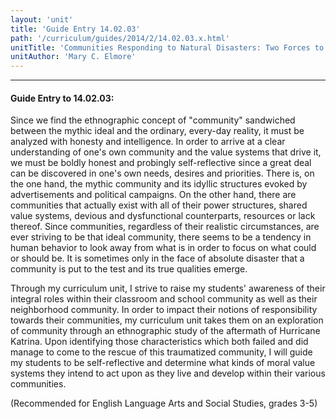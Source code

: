 ```yaml
---
layout: 'unit'
title: 'Guide Entry 14.02.03'
path: '/curriculum/guides/2014/2/14.02.03.x.html'
unitTitle: 'Communities Responding to Natural Disasters: Two Forces to be Reckoned With'
unitAuthor: 'Mary C. Elmore'
---
```


<body>
<hr/>
 <h4>
  Guide Entry to 14.02.03:
 </h4>
 <p>
  Since we find the ethnographic concept of "community" sandwiched between the mythic ideal and the ordinary, every-day reality, it must be analyzed with honesty and intelligence. In order to arrive at a clear understanding of one's own community and the value systems that drive it, we must be boldly honest and probingly self-reflective since a great deal can be discovered in one's own needs, desires and priorities. There is, on the one hand, the mythic community and its idyllic structures evoked by advertisements and political campaigns. On the other hand, there are communities that actually exist with all of their power structures, shared value systems, devious and dysfunctional counterparts, resources or lack thereof. Since communities, regardless of their realistic circumstances, are ever striving to be that ideal community, there seems to be a tendency in human behavior to look away from what is in order to focus on what could or should be. It is sometimes only in the face of absolute disaster that a community is put to the test and its true qualities emerge.
 </p>
<p>
  Through my curriculum unit, I strive to raise my students' awareness of their integral roles within their classroom and school community as well as their neighborhood community. In order to impact their notions of responsibility towards their communities, my curriculum unit takes them on an exploration of community through an ethnographic study of the aftermath of Hurricane Katrina. Upon identifying those characteristics which both failed and did manage to come to the rescue of this traumatized community, I will guide my students to be self-reflective and determine what kinds of moral value systems they intend to act upon as they live and develop within their various communities.
 </p>
<p>
  (Recommended for English Language Arts and Social Studies, grades 3-5)
  <b>
  </b>
 </p>

</body>
